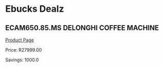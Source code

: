 
# Ebucks Dealz
## ECAM650.85.MS DELONGHI COFFEE MACHINE
[Product Page](https://www.ebucks.com/web/shop/productSelected.do?prodId=1158928833&catId=1157555110)

Price: R27999.00

Savings: 1000.0


	